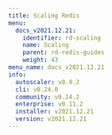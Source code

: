 ```yaml
---
title: Scaling Redis
menu:
  docs_v2021.12.21:
    identifier: rd-scaling
    name: Scaling
    parent: rd-redis-guides
    weight: 43
menu_name: docs_v2021.12.21
info:
  autoscaler: v0.9.2
  cli: v0.24.0
  community: v0.24.2
  enterprise: v0.11.2
  installer: v2021.12.21
  version: v2021.12.21
---
```


